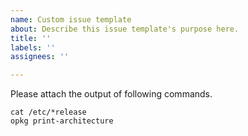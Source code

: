 ```yaml
---
name: Custom issue template
about: Describe this issue template's purpose here.
title: ''
labels: ''
assignees: ''

---
```


Please attach the output of following commands.

```
cat /etc/*release
opkg print-architecture
```
